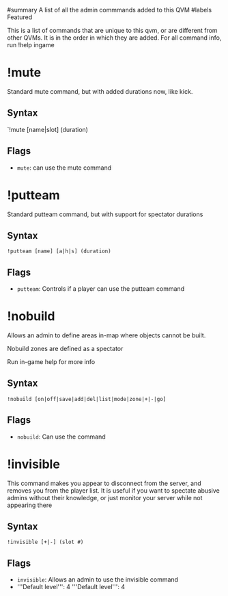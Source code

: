 ﻿#summary A list of all the admin commmands added to this QVM
#labels Featured

This is a list of commands that are unique to this qvm, or are different from other QVMs. It is in the order in which they are added. For all command info, run !help ingame

# !mute #
Standard mute command, but with added durations now, like kick.
## Syntax ##
`!mute [name|slot] (duration)
## Flags ##
  * `mute`: can use the mute command
# !putteam #
Standard putteam command, but with support for spectator durations
## Syntax ##
`!putteam [name] [a|h|s] (duration)`
## Flags ##
  * `putteam`: Controls if a player can use the putteam command
# !nobuild #
Allows an admin to define areas in-map where objects cannot be built.

Nobuild zones are defined as a spectator

Run in-game help for more info
## Syntax ##
`!nobuild [on|off|save|add|del|list|mode|zone|+|-|go]`
## Flags ##
  * `nobuild`: Can use the command

# !invisible #
This command makes you appear to disconnect from the server, and removes you from the player list. It is useful if you want to spectate abusive admins without their knowledge, or just monitor your server while not appearing there

## Syntax ##
`!invisible [+|-] (slot #)`
## Flags ##
  * `invisible`: Allows an admin to use the invisible command
  * '''Default level''': 4
 '''Default level''': 4